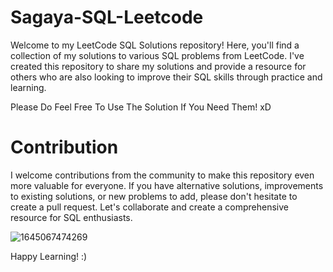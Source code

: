 # Sagaya-SQL-Leetcode

Welcome to my LeetCode SQL Solutions repository! Here, you'll find a collection of my solutions to various SQL problems from LeetCode. I've created this repository to share my solutions and provide a resource for others who are also looking to improve their SQL skills through practice and learning.

Please Do Feel Free To Use The Solution If You Need Them! xD 

# Contribution
I welcome contributions from the community to make this repository even more valuable for everyone. If you have alternative solutions, improvements to existing solutions, or new problems to add, please don't hesitate to create a pull request. Let's collaborate and create a comprehensive resource for SQL enthusiasts.

![1645067474269](https://github.com/IAMSAGAYAABINESH/Sagaya-SQL-Leetcode/assets/76099682/0468391e-2a05-4d7d-bd9f-a7c08689dcc8)

Happy Learning! :)
